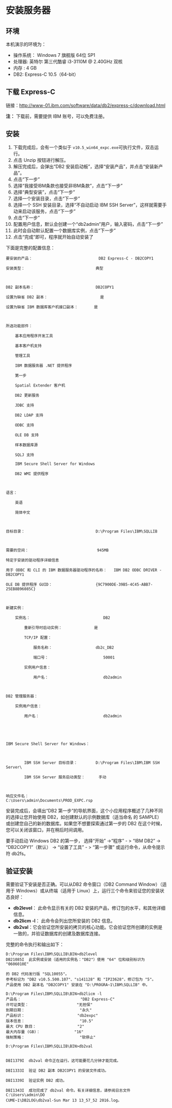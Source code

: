 # 安装服务器

## 环境

本机演示的环境为：

* 操作系统： Windows 7 旗舰版 64位 SP1
* 处理器:	英特尔 第三代酷睿 i3-3110M @ 2.40GHz 双核
* 内存	: 4 GB 
* DB2: Express-C 10.5（64-bit）

## 下载 Express-C

链接：<http://www-01.ibm.com/software/data/db2/express-c/download.html>

**注：** 下载前，需要提供 IBM 账号，可以免费注册。

## 安装

1. 下载完成后，会有一个类似于 `v10.5_win64_expc.exe`可执行文件，双击运行。
2. 点击 Unzip 按钮进行解压。
3. 解压完成后，会弹出“DB2 安装启动板”，选择“安装产品”，并点击“安装新产品”。
4. 点击“下一步”
5. 选择“我接受IBM条款也接受非IBM条款”，点击“下一步”
6. 选择“典型安装”，点击“下一步”
7. 选择一个安装目录，点击“下一步”
8. 选择一个 SSH 安装目录，选择“不自动启动 IBM SSH Server”，这样就需要手动来启动该服务，点击“下一步”
9. 点击“下一步”
10. 配置用户信息，默认会创建一个“db2admin”用户，输入密码，点击“下一步”
11. 此时会自动默认配置一个数据库实例，点击“下一步”
12. 点击“完成”即可，程序就开始自动安装了

下面是完整的配置信息：
                                        
```
要安装的产品：                          	DB2 Express-C - DB2COPY1

安装类型：                              	典型

                                        

DB2 副本名称：                          	DB2COPY1

设置为缺省 DB2 副本：                   	是

设置为缺省 IBM 数据库客户机接口副本：   	是

                                        

所选功能部件：                          

    基本应用程序开发工具                	

    基本客户机支持                      	

    管理工具                            	

    IBM 数据服务器 .NET 提供程序        	

    第一步                              	

    Spatial Extender 客户机             	

    DB2 更新服务                        	

    JDBC 支持                           	

    DB2 LDAP 支持                       	

    ODBC 支持                           	

    OLE DB 支持                         	

    样本数据库源                        	

    SQLJ 支持                           	

    IBM Secure Shell Server for Windows 	

    DB2 WMI 提供程序                    	

                                        

语言：                                  

    英语                                	

    简体中文                            	

                                        

目标目录：                              	D:\Program Files\IBM\SQLLIB

                                        

需要的空间：                            	945MB

特定于安装的驱动程序详细信息            

用于 ODBC 和 CLI 的 IBM 数据服务器驱动程序的名称：	IBM DB2 ODBC DRIVER - DB2COPY1

OLE DB 提供程序 GUID：                  	{9C7900DE-39B5-4C45-ABB7-25EB8B96085C}

                                        

新建实例：                              

    实例名：                            	DB2

        重新引导时启动实例：            	是

        TCP/IP 配置：                   	

            服务名称：                  	db2c_DB2

            端口号：                    	50001

        实例用户信息：                  	

            用户名：                    	db2admin

                                        

DB2 管理服务器：                        

    实例用户信息：                      	

        用户名：                        	db2admin

                                        

                                        

IBM Secure Shell Server for Windows：   

                                        

        IBM SSH Server 目标目录：       	D:\Program Files\IBM\IBM SSH Server\

        IBM SSH Server 服务启动类型：   	手动

                                        

响应文件名：                            	C:\Users\admin\Documents\PROD_EXPC.rsp
```


安装完成后，会填出“DB2 第一步”的导航界面，这个小应用程序概述了几种不同的选择让您开始使用 DB2，如创建默认的示例数据库（适当命名
的 SAMPLE） 或创建您自己的新的数据库。如果您不想要探索通过第一步的 DB2 在这个时候，您可以关闭该窗口，并在稍后时间调用。

要手动启动 Windows DB2 的第一步， 选择“开始” ->“程序” - > “IBM DB2” -> “DB2COPY1”（默认） -> “设置了工具” - > “第一步骤” 或运行命令，从命令提示符 db2fs。

## 验证安装

需要验证下安装是否正确。可以从DB2 命令窗口（DB2 Command Window）（适用于 Windows）或从终端（适用于 Linux）上，运行三个命令来验证您的安装状态良好：

* **db2level**： 此命令显示有关的 DB2 安装的产品，修订包的水平，和其他详细信息。
* **db2licm -l**： 此命令会列出您所安装的 DB2 信息。
* **db2val**：它会验证您所安装的拷贝的核心功能。它会验证您所创建的实例是一致的，并验证数据库的创建及数据库连接。

完整的命令执行和输出如下：

```
D:\Program Files\IBM\SQLLIB\BIN>db2level
DB21085I  此实例或安装（适用的实例名："DB2"）使用 "64" 位和级别标识为 "0606010E"

的 DB2 代码发行版 "SQL10055"。
参考标记为 "DB2 v10.5.500.107"、"s141128" 和 "IP23628"，修订包为 "5"。
产品使用 DB2 副本名 "DB2COPY1" 安装在 "D:\PROGRA~1\IBM\SQLLIB" 中。

D:\Program Files\IBM\SQLLIB\BIN>db2licm -l
产品名：                          "DB2 Express-C"
许可证类型：                     "无担保"
到期日期：                        "永久"
产品标识：                       "db2expc"
版本信息：                        "10.5"
最大 CPU 数目：                  "2"
最大内存量 (GB)：               "16"
强制策略：                        "软停止"

D:\Program Files\IBM\SQLLIB\BIN>db2val


DBI1379I  db2val 命令正在运行。这可能要花几分钟才能完成。

DBI1333I  验证 DB2 副本 DB2COPY1 的安装文件成功。

DBI1339I  验证实例 DB2 成功。

DBI1343I  成功完成了 db2val 命令。有关详细信息，请参阅日志文件 C:\Users\admin\DO
CUME~1\DB2LOG\db2val-Sun Mar 13 13_57_52 2016.log。
```

